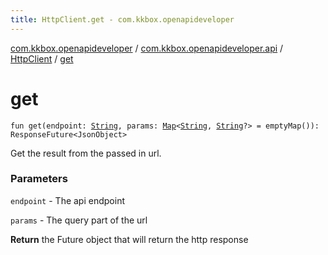 ```yaml
---
title: HttpClient.get - com.kkbox.openapideveloper
---
```


[com.kkbox.openapideveloper](../../index.html) / [com.kkbox.openapideveloper.api](../index.html) / [HttpClient](index.html) / [get](.)

# get

`fun get(endpoint: `[`String`](https://kotlinlang.org/api/latest/jvm/stdlib/kotlin/-string/index.html)`, params: `[`Map`](https://kotlinlang.org/api/latest/jvm/stdlib/kotlin.collections/-map/index.html)`<`[`String`](https://kotlinlang.org/api/latest/jvm/stdlib/kotlin/-string/index.html)`, `[`String`](https://kotlinlang.org/api/latest/jvm/stdlib/kotlin/-string/index.html)`?> = emptyMap()): ResponseFuture<JsonObject>`

Get the result from the passed in url.

### Parameters

`endpoint` - The api endpoint

`params` - The query part of the url

**Return**
the Future object that will return the http response

